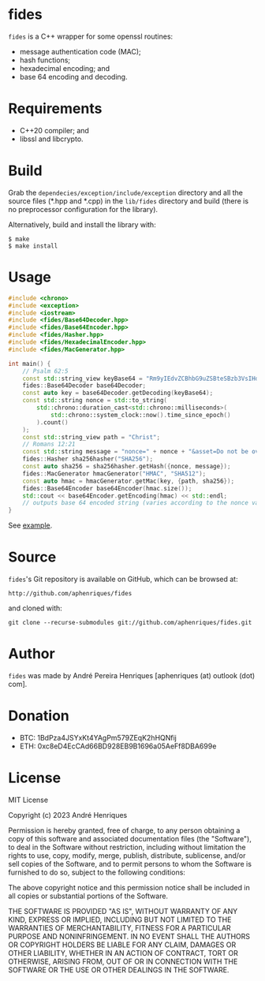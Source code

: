 # fides

`fides` is a C++ wrapper for some openssl routines:

* message authentication code (MAC);
* hash functions;
* hexadecimal encoding; and
* base 64 encoding and decoding.


# Requirements

* C++20 compiler; and
* libssl and libcrypto.


# Build

Grab the `dependecies/exception/include/exception` directory and all the source files (*.hpp and *.cpp) in the `lib/fides` directory and build (there is no preprocessor configuration for the library).

Alternatively, build and install the library with:

    $ make
    $ make install


# Usage

```cpp
#include <chrono>
#include <exception>
#include <iostream>
#include <fides/Base64Decoder.hpp>
#include <fides/Base64Encoder.hpp>
#include <fides/Hasher.hpp>
#include <fides/HexadecimalEncoder.hpp>
#include <fides/MacGenerator.hpp>

int main() {
    // Psalm 62:5
    const std::string_view keyBase64 = "Rm9yIEdvZCBhbG9uZSBteSBzb3VsIHdhaXRzIGluIHNpbGVuY2UsIGZvciBteSBob3BlIGlzIGZyb20gaGltLg==";
    fides::Base64Decoder base64Decoder;
    const auto key = base64Decoder.getDecoding(keyBase64);
    const std::string nonce = std::to_string(
        std::chrono::duration_cast<std::chrono::milliseconds>(
            std::chrono::system_clock::now().time_since_epoch()
        ).count()
    );
    const std::string_view path = "Christ";
    // Romans 12:21
    const std::string message = "nonce=" + nonce + "&asset=Do not be overcome by evil, but overcome evil with good";
    fides::Hasher sha256hasher("SHA256");
    const auto sha256 = sha256hasher.getHash({nonce, message});
    fides::MacGenerator hmacGenerator("HMAC", "SHA512");
    const auto hmac = hmacGenerator.getMac(key, {path, sha256});
    fides::Base64Encoder base64Encoder(hmac.size());
    std::cout << base64Encoder.getEncoding(hmac) << std::endl;
    // outputs base 64 encoded string (varies according to the nonce value)
}

```

See [example](sample/hmacAuth/main.cpp).


# Source

`fides`'s Git repository is available on GitHub, which can be browsed at:

    http://github.com/aphenriques/fides

and cloned with:

    git clone --recurse-submodules git://github.com/aphenriques/fides.git


# Author

`fides` was made by André Pereira Henriques [aphenriques (at) outlook (dot) com].


# Donation

* BTC: 1BdPza4JSYxKt4YAgPm579ZEqK2hHQNfij
* ETH: 0xc8eD4EcCAd66BD928EB9B1696a05AeFf8DBA699e


# License

MIT License

Copyright (c) 2023 André Henriques

Permission is hereby granted, free of charge, to any person obtaining a copy
of this software and associated documentation files (the "Software"), to deal
in the Software without restriction, including without limitation the rights
to use, copy, modify, merge, publish, distribute, sublicense, and/or sell
copies of the Software, and to permit persons to whom the Software is
furnished to do so, subject to the following conditions:

The above copyright notice and this permission notice shall be included in all
copies or substantial portions of the Software.

THE SOFTWARE IS PROVIDED "AS IS", WITHOUT WARRANTY OF ANY KIND, EXPRESS OR
IMPLIED, INCLUDING BUT NOT LIMITED TO THE WARRANTIES OF MERCHANTABILITY,
FITNESS FOR A PARTICULAR PURPOSE AND NONINFRINGEMENT. IN NO EVENT SHALL THE
AUTHORS OR COPYRIGHT HOLDERS BE LIABLE FOR ANY CLAIM, DAMAGES OR OTHER
LIABILITY, WHETHER IN AN ACTION OF CONTRACT, TORT OR OTHERWISE, ARISING FROM,
OUT OF OR IN CONNECTION WITH THE SOFTWARE OR THE USE OR OTHER DEALINGS IN THE
SOFTWARE.
